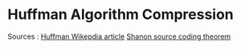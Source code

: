 # Huffman Algorithm Compression

Sources :
[Huffman Wikepdia article](https://en.wikipedia.org/wiki/Huffman_coding)
[Shanon source coding theorem](https://en.wikipedia.org/wiki/Shannon%27s_source_coding_theorem)
